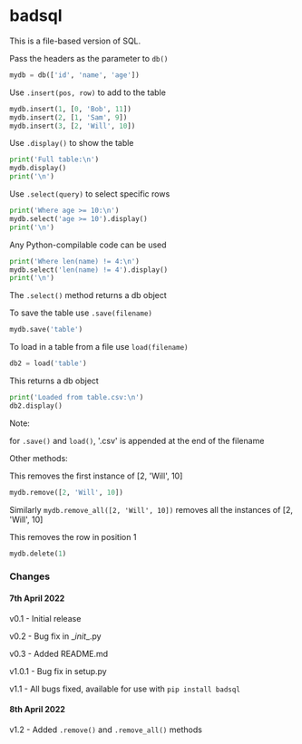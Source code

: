 # badsql
This is a file-based version of SQL.



Pass the headers as the parameter to `db()`

```python
mydb = db(['id', 'name', 'age'])
```

Use `.insert(pos, row)` to add to the table

```python
mydb.insert(1, [0, 'Bob', 11])
mydb.insert(2, [1, 'Sam', 9])
mydb.insert(3, [2, 'Will', 10])
```

Use `.display()` to show the table

```python
print('Full table:\n')
mydb.display()
print('\n')
```

Use `.select(query)` to select specific rows

```python
print('Where age >= 10:\n')
mydb.select('age >= 10').display()
print('\n')
```

Any Python-compilable code can be used

```python
print('Where len(name) != 4:\n')
mydb.select('len(name) != 4').display()
print('\n')
```

The `.select()` method returns a db object

To save the table use `.save(filename)`

```python
mydb.save('table')
```

To load in a table from a file use `load(filename)`

```python
db2 = load('table')
```

This returns a db object

```python
print('Loaded from table.csv:\n')
db2.display()
```

Note:

for `.save()` and `load()`, '.csv' is appended at the end of the filename

Other methods:

This removes the first instance of \[2, 'Will', 10]

```python
mydb.remove([2, 'Will', 10])
```

Similarly `mydb.remove_all([2, 'Will', 10])` removes all the instances of \[2, 'Will', 10]

This removes the row in position 1

```python
mydb.delete(1)
```

### Changes

#### 7th April 2022

v0.1 - Initial release

v0.2 - Bug fix in \__init__.py

v0.3 - Added README.md

v1.0.1 - Bug fix in setup.py

v1.1 - All bugs fixed, available for use with `pip install badsql`

#### 8th April 2022

v1.2 - Added `.remove()` and `.remove_all()` methods
